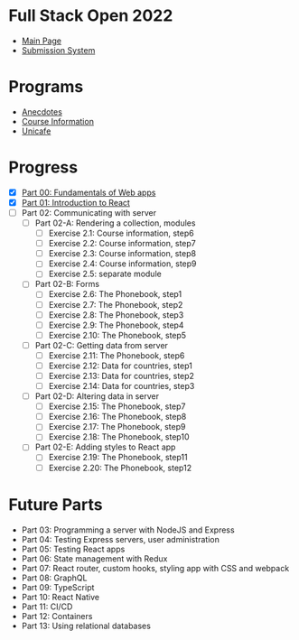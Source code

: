 # Full Stack Open 2022
- [Main Page](https://fullstackopen.com/en/)
- [Submission System](https://studies.cs.helsinki.fi/stats/)

# Programs
- [Anecdotes](https://github.com/dominickdechristofaro/full-stack-open-2022/tree/main/projects/anecdotes)
- [Course Information](https://github.com/dominickdechristofaro/full-stack-open-2022/tree/main/projects/course-information)
- [Unicafe](https://github.com/dominickdechristofaro/full-stack-open-2022/tree/main/projects/unicafe)

# Progress
- [X] [Part 00: Fundamentals of Web apps]()
- [X] [Part 01: Introduction to React]()
- [ ] Part 02: Communicating with server
  - [ ] Part 02-A: Rendering a collection, modules
    - [ ] Exercise 2.1: Course information, step6
    - [ ] Exercise 2.2: Course information, step7
    - [ ] Exercise 2.3: Course information, step8
    - [ ] Exercise 2.4: Course information, step9
    - [ ] Exercise 2.5: separate module
  - [ ] Part 02-B: Forms
    - [ ] Exercise 2.6: The Phonebook, step1
    - [ ] Exercise 2.7: The Phonebook, step2
    - [ ] Exercise 2.8: The Phonebook, step3
    - [ ] Exercise 2.9: The Phonebook, step4
    - [ ] Exercise 2.10: The Phonebook, step5
  - [ ] Part 02-C: Getting data from server
    - [ ] Exercise 2.11: The Phonebook, step6 
    - [ ] Exercise 2.12: Data for countries, step1
    - [ ] Exercise 2.13: Data for countries, step2
    - [ ] Exercise 2.14: Data for countries, step3
  - [ ] Part 02-D: Altering data in server
    - [ ] Exercise 2.15: The Phonebook, step7
    - [ ] Exercise 2.16: The Phonebook, step8
    - [ ] Exercise 2.17: The Phonebook, step9
    - [ ] Exercise 2.18: The Phonebook, step10
  - [ ] Part 02-E: Adding styles to React app
    - [ ] Exercise 2.19: The Phonebook, step11
    - [ ] Exercise 2.20: The Phonebook, step12

# Future Parts
- Part 03: Programming a server with NodeJS and Express
- Part 04: Testing Express servers, user administration
- Part 05: Testing React apps
- Part 06: State management with Redux
- Part 07: React router, custom hooks, styling app with CSS and webpack
- Part 08: GraphQL
- Part 09: TypeScript
- Part 10: React Native
- Part 11: CI/CD
- Part 12: Containers
- Part 13: Using relational databases